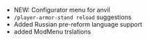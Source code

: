  - NEW: Configurator menu for anvil
 - `/player-armor-stand reload` suggestions
 - Added Russian pre-reform language support
 - added ModMenu trslations